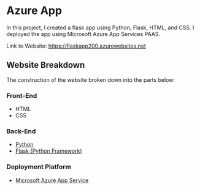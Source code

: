 # Azure App
In this project, I created a flask app using Python, Flask, HTML, and CSS. I deployed the app using Microsoft Azure App Services PAAS.

Link to Website: https://flaskapp200.azurewebsites.net


## Website Breakdown

The construction of the website broken down into the parts below:

### Front-End

- HTML
- CSS


### Back-End 

- [Python](https://www.python.org/) 
- [Flask (Python Framework)](https://flask.palletsprojects.com/en/1.1.x/)



### Deployment Platform

- [Microsoft Azure App Service](https://azure.microsoft.com/en-us/services/app-service/)
